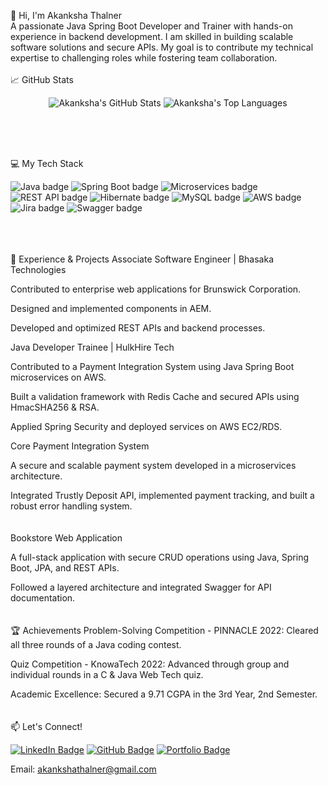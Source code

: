 👋 Hi, I'm Akanksha Thalner
</br>
A passionate Java Spring Boot Developer and Trainer with hands-on experience in backend development. I am skilled in building scalable software solutions and secure APIs. My goal is to contribute my technical expertise to challenging roles while fostering team collaboration.
</br></br>
📈 GitHub Stats
<p align="center">
<img src="https://github-readme-stats.vercel.app/api?username=akankshaThalner511&show_icons=true&theme=dark" alt="Akanksha's GitHub Stats">
<img src="https://github-readme-stats.vercel.app/api/top-langs/?username=akankshaThalner511&layout=compact&theme=dark" alt="Akanksha's Top Languages">
</p>

</br></br></br>

💻 My Tech Stack
<p align="left">
<img src="https://img.shields.io/badge/Java-007396?style=for-the-badge&logo=java&logoColor=white" alt="Java badge">
<img src="https://img.shields.io/badge/Spring_Boot-6DB33F?style=for-the-badge&logo=spring-boot&logoColor=white" alt="Spring Boot badge">
<img src="https://img.shields.io/badge/Microservices-3498DB?style=for-the-badge&logo=micro-services&logoColor=white" alt="Microservices badge">
<img src="https://img.shields.io/badge/REST_API-0052CC?style=for-the-badge&logo=rest&logoColor=white" alt="REST API badge">
<img src="https://img.shields.io/badge/Hibernate-59666C?style=for-the-badge&logo=hibernate&logoColor=white" alt="Hibernate badge">
<img src="https://img.shields.io/badge/MySQL-4479A1?style=for-the-badge&logo=mysql&logoColor=white" alt="MySQL badge">
<img src="https://img.shields.io/badge/AWS-232F3E?style=for-the-badge&logo=amazon-aws&logoColor=white" alt="AWS badge">
<img src="https://img.shields.io/badge/Jira-0052CC?style=for-the-badge&logo=jira&logoColor=white" alt="Jira badge">
<img src="https://img.shields.io/badge/Swagger-85EA2D?style=for-the-badge&logo=swagger&logoColor=black" alt="Swagger badge">
</p>
</br></br></br>
💼 Experience & Projects
Associate Software Engineer | Bhasaka Technologies

Contributed to enterprise web applications for Brunswick Corporation.

Designed and implemented components in AEM.

Developed and optimized REST APIs and backend processes.

Java Developer Trainee | HulkHire Tech

Contributed to a Payment Integration System using Java Spring Boot microservices on AWS.

Built a validation framework with Redis Cache and secured APIs using HmacSHA256 & RSA.

Applied Spring Security and deployed services on AWS EC2/RDS.

Core Payment Integration System

A secure and scalable payment system developed in a microservices architecture.

Integrated Trustly Deposit API, implemented payment tracking, and built a robust error handling system.
</br></br></br>
Bookstore Web Application

A full-stack application with secure CRUD operations using Java, Spring Boot, JPA, and REST APIs.

Followed a layered architecture and integrated Swagger for API documentation.
</br></br></br>
🏆 Achievements
Problem-Solving Competition - PINNACLE 2022: Cleared all three rounds of a Java coding contest.

Quiz Competition - KnowaTech 2022: Advanced through group and individual rounds in a C & Java Web Tech quiz.

Academic Excellence: Secured a 9.71 CGPA in the 3rd Year, 2nd Semester.
</br></br></br>
📫 Let's Connect!
<p align="left">
<a href="https://www.linkedin.com/in/akankshathalner" target="_blank"><img src="https://img.shields.io/badge/LinkedIn-Profile-0077B5?style=for-the-badge&logo=linkedin&logoColor=white" alt="LinkedIn Badge"></a>
<a href="https://github.com/akankshaThalner511" target="_blank"><img src="https://img.shields.io/badge/GitHub-Profile-181717?style=for-the-badge&logo=github&logoColor=white" alt="GitHub Badge"></a>
<a href="https://akankshathalner-portfolio.netlify.app" target="_blank"><img src="https://img.shields.io/badge/Portfolio-akankshathalner.netlify.app-blue?style=for-the-badge&logo=vercel" alt="Portfolio Badge"></a>
</p>

Email: akankshathalner@gmail.com
